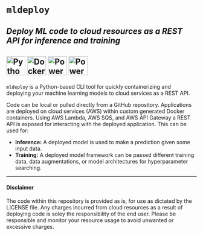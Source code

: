 # `mldeploy`
## *Deploy ML code to cloud resources as a REST API for inference and training*

<img src=https://www.python.org/static/community_logos/python-logo-master-v3-TM-flattened.png alt="PythonPowered_Logo" height="50"/> <img src=https://www.docker.com/sites/default/files/d8/2019-07/horizontal-logo-monochromatic-white.png alt="Docker_Logo" height="50"/> <img src=https://d0.awsstatic.com/logos/powered-by-aws.png alt="PoweredByAWS_Logo" height="50"/> <img src=https://restfulapi.net/wp-content/uploads/rest.png alt="PoweredByAWS_Logo" height="50"/>
---

`mldeploy` is a Python-based CLI tool for quickly containerizing and deploying your machine learning models to cloud services as a REST API.

Code can be local or pulled directly from a GitHub repository. Applications are deployed on cloud services (AWS) within custom generated Docker containers. Using AWS Lambda, AWS SQS, and AWS API Gateway a REST API is exposed for interacting with the deployed application. This can be used for:
 * **Inference:** A deployed model is used to make a prediction given some input data.
 * **Training:** A deployed model framework can be passed different training data, data augmentations, or model architectures for hyperparameter searching.
 


 ---
 #### Disclaimer
 The code within this repository is provided as is, for use as dictated by the LICENSE file. Any charges incurred from cloud resources as a result of deploying code is soley the responsibility of the end user. Please be responsible and monitor your resource usage to avoid unwanted or excessive charges.
 